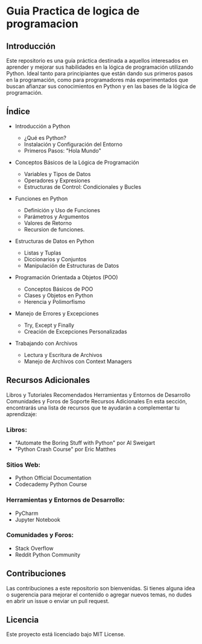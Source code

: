 # Guia Practica de logica de programacion

## Introducción
Este repositorio es una guía práctica destinada a aquellos interesados en aprender y mejorar sus habilidades en la lógica de programación utilizando Python. Ideal tanto para principiantes que están dando sus primeros pasos en la programación, como para programadores más experimentados que buscan afianzar sus conocimientos en Python y en las bases de la lógica de programación.

## Índice
* Introducción a Python
  * ¿Qué es Python?
  * Instalación y Configuración del Entorno
  * Primeros Pasos: "Hola Mundo"

* Conceptos Básicos de la Lógica de Programación
  * Variables y Tipos de Datos
  * Operadores y Expresiones
  * Estructuras de Control: Condicionales y Bucles

* Funciones en Python
  * Definición y Uso de Funciones
  * Parámetros y Argumentos
  * Valores de Retorno
  * Recursion de funciones.

* Estructuras de Datos en Python
  * Listas y Tuplas
  * Diccionarios y Conjuntos
  * Manipulación de Estructuras de Datos

* Programación Orientada a Objetos (POO)
  * Conceptos Básicos de POO
  * Clases y Objetos en Python
  * Herencia y Polimorfismo

* Manejo de Errores y Excepciones
  * Try, Except y Finally
  * Creación de Excepciones Personalizadas

* Trabajando con Archivos
  * Lectura y Escritura de Archivos
  * Manejo de Archivos con Context Managers

## Recursos Adicionales

Libros y Tutoriales Recomendados
Herramientas y Entornos de Desarrollo
Comunidades y Foros de Soporte
Recursos Adicionales
En esta sección, encontrarás una lista de recursos que te ayudarán a complementar tu aprendizaje:

### Libros:

* "Automate the Boring Stuff with Python" por Al Sweigart
* "Python Crash Course" por Eric Matthes

### Sitios Web:

* Python Official Documentation
* Codecademy Python Course

### Herramientas y Entornos de Desarrollo:

* PyCharm
* Jupyter Notebook

### Comunidades y Foros:

* Stack Overflow
* Reddit Python Community

## Contribuciones

Las contribuciones a este repositorio son bienvenidas. Si tienes alguna idea o sugerencia para mejorar el contenido o agregar nuevos temas, no dudes en abrir un issue o enviar un pull request.

## Licencia
Este proyecto está licenciado bajo MIT License.


